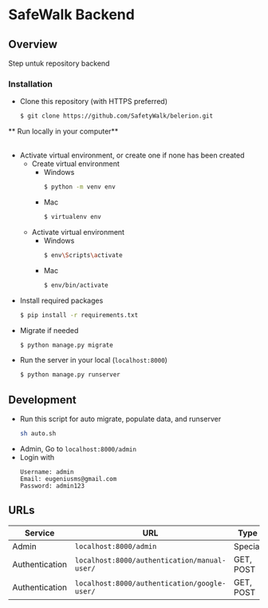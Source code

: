 # SafeWalk Backend

## Overview

Step untuk repository backend <br>

### Installation

- Clone this repository (with HTTPS preferred)

  ```bash
  $ git clone https://github.com/SafetyWalk/belerion.git
  ```

** Run locally in your computer**  
<br>

- Activate virtual environment, or create one if none has been created <br>
  - Create virtual environment
    - Windows
      ```bash
      $ python -m venv env
      ```
    - Mac
      ```bash
      $ virtualenv env
      ```
  - Activate virtual environment
    - Windows
      ```bash
      $ env\Scripts\activate
      ```
    - Mac
      ```bash
      $ env/bin/activate
      ```
- Install required packages
  ```bash
  $ pip install -r requirements.txt
  ```
- Migrate if needed
  ```bash
  $ python manage.py migrate
  ```
- Run the server in your local (`localhost:8000`)
  ```bash
  $ python manage.py runserver
  ```

## Development

- Run this script for auto migrate, populate data, and runserver 
  ```bash
  sh auto.sh
  ```
- Admin, Go to `localhost:8000/admin`
- Login with
  ```
  Username: admin
  Email: eugeniusms@gmail.com
  Password: admin123
  ```

## URLs

Service | URL | Type
--- | --- | ---
Admin | `localhost:8000/admin` | Special 
Authentication | `localhost:8000/authentication/manual-user/` | GET, POST 
Authentication | `localhost:8000/authentication/google-user/` | GET, POST
